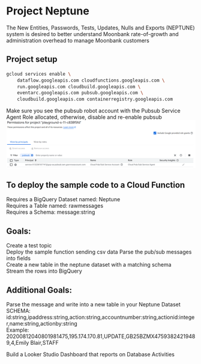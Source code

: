 # Project Neptune
The New Entities, Passwords, Tests, Updates, Nulls and Exports (NEPTUNE) system is desired to better understand Moonbank rate-of-growth and administration overhead to manage Moonbank customers

## Project setup

```bash
gcloud services enable \
    dataflow.googleapis.com cloudfunctions.googleapis.com \
    run.googleapis.com cloudbuild.googleapis.com \
    eventarc.googleapis.com pubsub.googleapis.com \
    cloudbuild.googleapis.com containerregistry.googleapis.com
```

Make sure you see the pubsub robot account with the Pubsub Service Agent Role allocated, otherwise, disable and re-enable pubsub
![alt text](image.png)

## To deploy the sample code to a Cloud Function  
Requires a BigQuery Dataset named: Neptune  
Requires a Table named: rawmessages  
Requires a Schema:  message:string  

## Goals:  
Create a test topic  
Deploy the sample function sending csv data 
Parse the pub/sub messages into fields  
Create a new table in the neptune dataset with a matching schema  
Stream the rows into BigQuery  

## Additional Goals:  
Parse the message and write into a new table in your Neptune Dataset  
  SCHEMA: id:string,ipaddress:string,action:string,accountnumber:string,actionid:integer,name:string,actionby:string    
  Example: 20200812040801981475,195.174.170.81,UPDATE,GB25BZMX47593824219489,4,Emily Blair,STAFF  

Build a Looker Studio Dashboard that reports on Database Activities    
